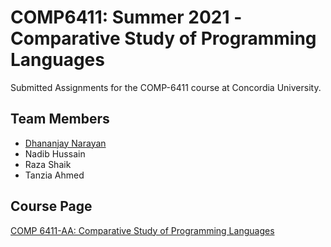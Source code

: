 # COMP6411: Summer 2021 -Comparative Study of Programming Languages
Submitted Assignments for the COMP-6411 course at Concordia University.

## Team Members

- <a href="https://www.linkedin.com/in/dhananjay-narayan-aa222615b/"> Dhananjay Narayan </a>
- Nadib Hussain
- Raza Shaik
- Tanzia Ahmed

## Course Page
<a href="https://users.encs.concordia.ca/~cc/comp6411/">COMP 6411-AA: Comparative Study of Programming Languages </a>

